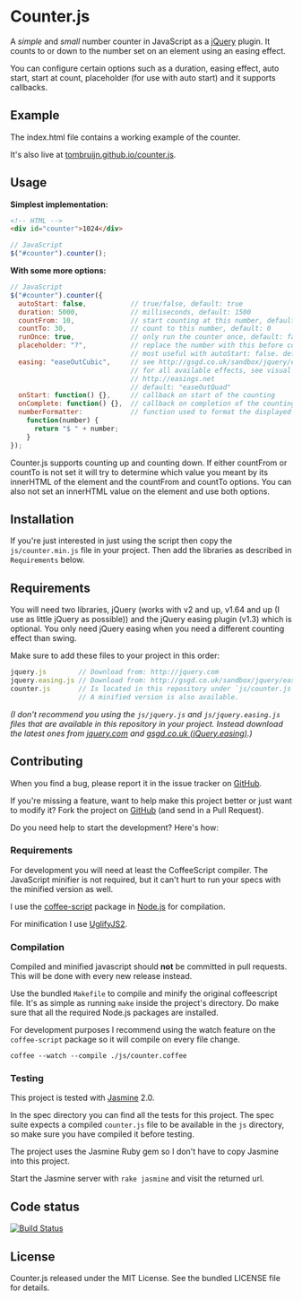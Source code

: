 # Counter.js

A _simple_ and _small_ number counter in JavaScript as a
[jQuery](http://jquery.com) plugin.
It counts to or down to the number set on an element using an easing effect.

You can configure certain options such as a duration, easing effect, auto start,
start at count, placeholder (for use with auto start) and it supports callbacks.

## Example

The index.html file contains a working example of the counter.

It's also live at
[tombruijn.github.io/counter.js](http://tombruijn.github.io/counter.js).

## Usage

__Simplest implementation:__

```html
<!-- HTML -->
<div id="counter">1024</div>
```

```javascript
// JavaScript
$("#counter").counter();
```

__With some more options:__

```javascript
// JavaScript
$("#counter").counter({
  autoStart: false,           // true/false, default: true
  duration: 5000,             // milliseconds, default: 1500
  countFrom: 10,              // start counting at this number, default: 0
  countTo: 30,                // count to this number, default: 0
  runOnce: true,              // only run the counter once, default: false
  placeholder: "?",           // replace the number with this before counting,
                              // most useful with autoStart: false. default: undefined
  easing: "easeOutCubic",     // see http://gsgd.co.uk/sandbox/jquery/easing
                              // for all available effects, see visual examples:
                              // http://easings.net
                              // default: "easeOutQuad"
  onStart: function() {},     // callback on start of the counting
  onComplete: function() {},  // callback on completion of the counting
  numberFormatter:            // function used to format the displayed numbers.
    function(number) {
      return "$ " + number;
    }
});
```

Counter.js supports counting up and counting down.
If either countFrom or countTo is not set it will try to determine which value
you meant by its innerHTML of the element and the countFrom and countTo options.
You can also not set an innerHTML value on the element and use both options.

## Installation

If you're just interested in just using the script then copy the
`js/counter.min.js` file in your project.
Then add the libraries as described in `Requirements` below.

## Requirements

You will need two libraries, jQuery (works with v2 and up, v1.64 and up
(I use as little jQuery as possible)) and the jQuery easing plugin (v1.3)
which is optional. You only need jQuery easing when you need a different
counting effect than swing.

Make sure to add these files to your project in this order:

```javascript
jquery.js        // Download from: http://jquery.com
jquery.easing.js // Download from: http://gsgd.co.uk/sandbox/jquery/easing/
counter.js       // Is located in this repository under `js/counter.js`
                 // A minified version is also available.
```

_(I don't recommend you using the `js/jquery.js` and `js/jquery.easing.js` files
that are available in this repository in your project.
Instead download the latest ones from [jquery.com](http://jquery.com/) and
[gsgd.co.uk (jQuery.easing)](http://gsgd.co.uk/sandbox/jquery/easing/).)_

## Contributing

When you find a bug, please report it in the issue tracker on
[GitHub](https://github.com/tombruijn/counter.js/issues).

If you're missing a feature, want to help make this project better or just
want to modify it?
Fork the project on [GitHub](https://github.com/tombruijn/counter.js)
(and send in a Pull Request).

Do you need help to start the development? Here's how:

### Requirements

For development you will need at least the CoffeeScript compiler.
The JavaScript minifier is not required, but it can't hurt to run your specs
with the minified version as well.

I use the [coffee-script](https://github.com/jashkenas/coffee-script) package in
[Node.js](http://nodejs.org) for compilation.

For minification I use [UglifyJS2](https://github.com/mishoo/UglifyJS2).

### Compilation

Compiled and minified javascript should **not** be committed in pull requests.
This will be done with every new release instead.

Use the bundled `Makefile` to compile and minify the original coffeescript file.
It's as simple as running `make` inside the project's directory.
Do make sure that all the required Node.js packages are installed.

For development purposes I recommend using the watch feature on the
`coffee-script` package so it will compile on every file change.

`coffee --watch --compile ./js/counter.coffee`

### Testing

This project is tested with [Jasmine](http://jasmine.github.io/) 2.0.

In the spec directory you can find all the tests for this project.
The spec suite expects a compiled `counter.js` file to be available in the
`js` directory, so make sure you have compiled it before testing.

The project uses the Jasmine Ruby gem so I don't have to copy Jasmine into this
project.

Start the Jasmine server with `rake jasmine` and visit the returned url.

## Code status

[![Build Status](https://travis-ci.org/tombruijn/counter.js.png)](https://travis-ci.org/tombruijn/counter.js)

## License

Counter.js released under the MIT License. See the bundled LICENSE file for
details.
